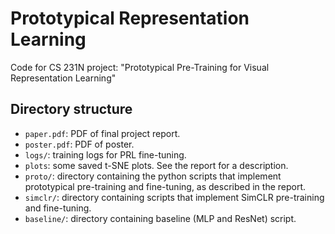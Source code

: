 # Prototypical Representation Learning 

Code for CS 231N project: "Prototypical Pre-Training for Visual Representation Learning" 

## Directory structure 

- `paper.pdf`: PDF of final project report. 
- `poster.pdf`: PDF of poster. 
- `logs/`: training logs for PRL fine-tuning. 
- `plots`: some saved t-SNE plots. See the report for a description. 
- `proto/`: directory containing the python scripts that implement prototypical pre-training and fine-tuning, as described in the report. 
- `simclr/`: directory containing scripts that implement SimCLR pre-training and fine-tuning. 
- `baseline/`: directory containing baseline (MLP and ResNet) script. 
